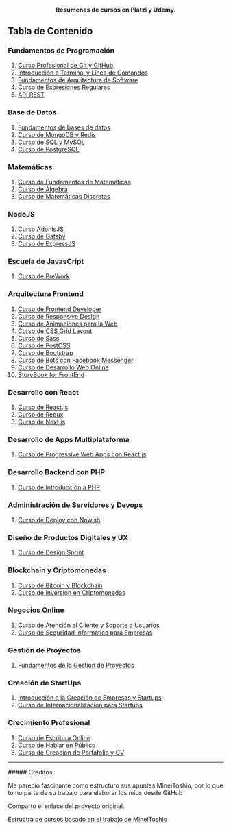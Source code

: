 <h4 align="center">Resúmenes de cursos en Platzi y Udemy.</h4>

## Tabla de Contenido

### Fundamentos de Programación
1. [Curso Profesional de Git y GitHub](Curso%20Profesional%20de%20Git%20y%20GitHub/README.md#curso-profesional-de-git-y-github)
2. [Introducción a Terminal y Línea de Comandos](Introducción%20a%20Terminal%20y%20Línea%20de%20Comandos/README.md#introducción-a-terminal-y-línea-de-comandos)
3. [Fundamentos de Arquitectura de Software](Fundamentos%20de%20Arquitectura%20de%20Software/README.md#fundamentos-de-arquitectura-de-software)
4. [Curso de Expresiones Regulares](Curso%20de%20Expresiones%20Regulares/README.md#Curso-de-Expresiones-Regulares) 
5. [API REST](API%20REST%20/README.md)

### Base de Datos
1. [Fundamentos de bases de datos](Fundamentos%20de%20Bases%20de%20Datos/README.md)
2. [Curso de MongoDB y Redis](Curso%20de%20MongoDB%20y%20Redis/README.md#curso-de-mongodb-y-redis)
3. [Curso de SQL y MySQL](Curso%20de%20SQL%20y%20MySQL/README.md)
4. [Curso de PostgreSQL](Curso%20de%20PostgreSQL/README.md)

### Matemáticas
1. [Curso de Fundamentos de Matemáticas](Curso%20de%20Fundamentos%20de%20Matemáticas/README.md)
2. [Curso de Algebra](Curso%20de%20Algebra/README.md)
3. [Curso de Matemáticas Discretas](Curso%20de%20MD/README.md)

### NodeJS
1. [Curso AdonisJS](Curso%20de%20AdonisJS/README.md#%20Curso%20de%20AdonisJS)
2. [Curso de Gatsby](Curso%20de%20GatsbyJS/README.md#%20Curso%20de%20GatsbyJS)
3. [Curso de ExpressJS](Curso%20de%20ExpressJS/README.md)
   
### Escuela de JavasCript
1. [Curso de PreWork](Curso%20de%20PreWork/README.md#%20Curso%20de%20PreWork)

### Arquitectura Frontend
1. [Curso de Frontend Developer](Curso%20de%20Frontend%20Developer/README.md)
2. [Curso de Responsive Design](Curso%20de%20Responsive%20Design/README.md#curso-de-responsive-design)
3. [Curso de Animaciones para la Web](Curso%20de%20Animaciones%20para%20la%20Web/README.md#curso-de-animaciones-para-la-web)
4. [Curso de CSS Grid Layout](Curso%20de%20CSS%20Grid%20Layout/README.md#curso-de-css-grid-layout)
5. [Curso de Sass](Curso%20de%20Sass/README.md#curso-de-sass)
6. [Curso de PostCSS](Curso%20de%20PostCSS/README.md#curso-de-postcss)
7. [Curso de Bootstrap](Curso%20de%20Bootstrap/README.md#curso-de-bootstrap)
8. [Curso de Bots con Facebook Messenger](Curso%20de%20Bots%20con%20Facebook%20Messenger/README.md#curso-de-bots-con-facebook-messenger)
9. [Curso de Desarrollo Web Online](Curso%20de%20Desarrollo%20Web%20Online/README.md#curso-de-desarrollo-web-online)
10. [StoryBook for FrontEnd](Curso%20de%20StoryBook/README.md)

### Desarrollo con React
1. [Curso de React.js](Curso%20de%20React.js/README.md#curso-de-reactjs)
2. [Curso de Redux](Curso%20de%20Redux/README.md#curso-de-redux)
3. [Curso de Next.js](Curso%20de%20Next.js/README.md#curso-de-nextjs)

### Desarrollo de Apps Multiplataforma
1. [Curso de Progressive Web Apps con React.js](Curso%20de%20Progressive%20Web%20Apps%20con%20React.js/README.md#curso-de-progressive-web-apps-con-reactjs)

### Desarrollo Backend con PHP
1. [Curso de Introducción a PHP](Curso%20de%20Introducción%20a%20PHP/README.md#curso-de-introducción-a-php)

### Administración de Servidores y Devops
1. [Curso de Deploy con Now.sh](Curso%20de%20Deploy%20con%20Now.sh/README.md#curso-de-deploy-con-nowsh)

### Diseño de Productos Digitales y UX
1. [Curso de Design Sprint](Curso%20de%20Design%20Sprint/README.md#curso-de-design-sprint)

### Blockchain y Criptomonedas
1. [Curso de Bitcoin y Blockchain](Curso%20de%20Bitcoin%20y%20Blockchain/README.md#curso-de-bitcoin-y-blockchain)
2. [Curso de Inversión en Criptomonedas](Curso%20de%20Inversión%20en%20Criptomonedas/README.md#curso-de-inversión-en-criptomonedas)

### Negocios Online
1. [Curso de Atención al Cliente y Soporte a Usuarios](Curso%20de%20Atención%20al%20Cliente%20y%20Soporte%20a%20Usuarios/README.md#curso-de-atención-al-cliente-y-soporte-a-usuarios)
2. [Curso de Seguridad Informática para Empresas](Curso%20de%20Seguridad%20Informática%20para%20Empresas/README.md#curso-de-seguridad-informática-para-empresas)

### Gestión de Proyectos
1. [Fundamentos de la Gestión de Proyectos](Fundamentos%20de%20la%20Gestión%20de%20Proyectos/README.md#fundamentos-de-la-gestión-de-proyectos)

### Creación de StartUps
1. [Introducción a la Creación de Empresas y Startups](Introducción%20a%20la%20Creación%20de%20Empresas%20y%20Startups/README.md#introducción-a-la-creación-de-empresas-y-startups)
2. [Curso de Internacionalización para Startups](Curso%20de%20Internacionalización%20para%20Startups/README.md#curso-de-internacionalización-para-startups)

### Crecimiento Profesional
1. [Curso de Escritura Online](Curso%20de%20Escritura%20Online/README.md#curso-de-escritura-online)
2. [Curso de Hablar en Público](Curso%20de%20Hablar%20en%20Público/README.md#curso-de-hablar-en-público)
3. [Curso de Creación de Portafolio y CV](Curso%20de%20Creacion%20de%20Portafolio%20y%20CV/README.md) 


<hr>
##### Créditos
<p>Me parecio fascinante como estructuro sus apuntes MineiToshio, por lo que tomo parte de su trabajo para elaborar los mios desde GitHub</p>
<p>Comparto el enlace del proyecto original.</p>
<a href="https://github.com/MineiToshio/CursosPlatzi" target="_blank">Estructra de cursos basado en el trabajo de MineiToshio</a>